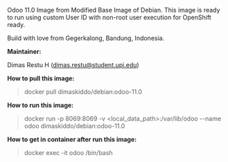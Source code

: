 Odoo 11.0 Image from Modified Base Image of Debian. This image is ready to run using custom User ID with non-root user execution for OpenShift ready.

Build with love from Gegerkalong, Bandung, Indonesia.

**Maintainer:**

Dimas Restu H (<dimas.restu@student.upi.edu>)

**How to pull this image:**

> docker pull dimaskiddo/debian:odoo-11.0

**How to run this image:**

> docker run -p 8069:8069 -v <local_data_path>:/var/lib/odoo --name odoo dimaskiddo/debian:odoo-11.0

**How to get in container after run this image:**

> docker exec -it odoo /bin/bash

